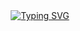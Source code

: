 <div align="center">
  <!-- dynamic typing effect 动态打字效果 -->
  <div align="center">
    <a href="https://github.com/izimim">
      <img src="https://readme-typing-svg.demolab.com?font=Fira+Code&pause=1000&center=true&vCenter=true&width=435&lines=%F0%9F%91%8B+Hi%2C+I%E2%80%99m+%40iZiMiM" alt="Typing SVG" />
    </a>
  </div>
</div>
